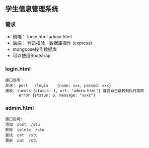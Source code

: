 
## 学生信息管理系统

### 需求
*  前端： login.html  admin.html
*  后端： 登录校验，数据库操作 (express)
*  mongoose操作数据库
*  可以使用Bootstrap

### login.html
```
接口说明：
发送： post   /login    {name: xxx, passwd: xxx}
接收: sucess {status: 1, url: "admin.html"} 需要自己跳转到执行跳转
      error {status: 0, message: "xxxx"}

```

### admin.html
```
接口说明:
添加  post  /stu
删除  delete  /stu
查找  get  /stu
更新  put  /stu

```
